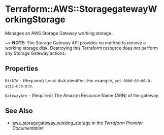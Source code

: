 # Terraform::AWS::StoragegatewayWorkingStorage

Manages an AWS Storage Gateway working storage.

~> **NOTE:** The Storage Gateway API provides no method to remove a working storage disk. Destroying this Terraform resource does not perform any Storage Gateway actions.

## Properties

`DiskId` - (Required) Local disk identifier. For example, `pci-0000:03:00.0-scsi-0:0:0:0`.

`GatewayArn` - (Required) The Amazon Resource Name (ARN) of the gateway.


## See Also

* [aws_storagegateway_working_storage](https://www.terraform.io/docs/providers/aws/r/storagegateway_working_storage.html) in the _Terraform Provider Documentation_
